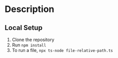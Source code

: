 # Description

## Local Setup

1. Clone the repository
2. Run `npm install`
3. To run a file, `npx ts-node file-relative-path.ts`